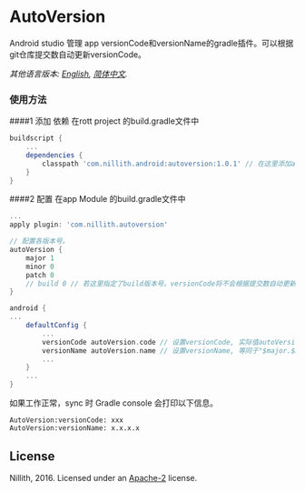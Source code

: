 ﻿# AutoVersion
Android studio 管理 app versionCode和versionName的gradle插件。可以根据git仓库提交数自动更新versionCode。

*其他语言版本: [English](README.md), [简体中文](README.zh-cn.md).*

### 使用方法
####1 添加 依赖
在rott project 的build.gradle文件中
```groovy
buildscript {
	...
    dependencies {
        classpath 'com.nillith.android:autoversion:1.0.1' // 在这里添加autoversion依赖
    }
}
```
####2 配置
在app Module 的build.gradle文件中
```groovy
...
apply plugin: 'com.nillith.autoversion'

// 配置各版本号。
autoVersion {
    major 1
    minor 0
    patch 0
    // build 0 // 若这里指定了build版本号。versionCode将不会根据提交数自动更新
}

android {
...
    defaultConfig {
        ...
        versionCode autoVersion.code // 设置versionCode, 实际值autoVersion.build，若未指定，则为当前git仓库的提交数
        versionName autoVersion.name // 设置versionName, 等同于"$major.$minor.$patch.$versionCode"
		...
    }
	...
}
```

如果工作正常，sync 时 Gradle console 会打印以下信息。

```
AutoVersion:versionCode: xxx
AutoVersion:versionName: x.x.x.x
```

## License

Nillith, 2016. Licensed under an [Apache-2](LICENSE.txt) license.